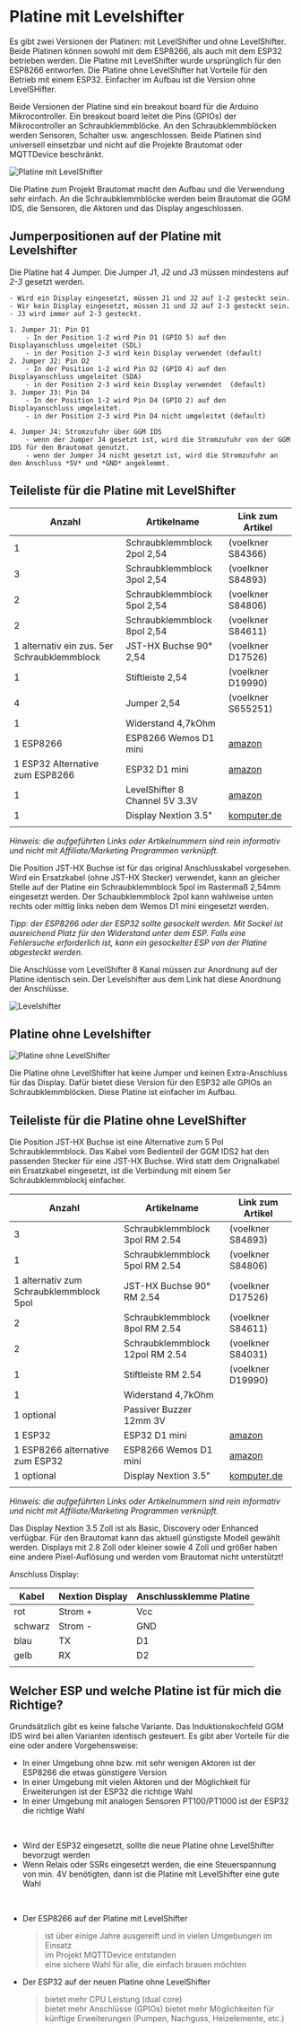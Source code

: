 # Platine mit Levelshifter

Es gibt zwei Versionen der Platinen: mit LevelShifter und ohne LevelShifter. Beide Platinen können sowohl mit dem ESP8266, als auch mit dem ESP32 betrieben werden. Die Platine mit LevelShifter wurde ursprünglich für den ESP8266 entworfen. Die Platine ohne LevelShifter hat Vorteile für den Betrieb mit einem ESP32. Einfacher im Aufbau ist die Version ohne LevelSHifter.

Beide Versionen der Platine sind ein breakout board für die Arduino Mikrocontroller. Ein breakout board leitet die Pins (GPIOs) der Mikrocontroller an Schraubklemmblöcke. An den Schraubklemmblöcken werden Sensoren, Schalter usw. angeschlossen. Beide Platinen sind universell einsetzbar und nicht auf die Projekte Brautomat oder MQTTDevice beschränkt.

![Platine mit LevelShifter](/docs/img/Platine.jpg)

Die Platine zum Projekt Brautomat macht den Aufbau und die Verwendung sehr einfach. An die Schraubklemmblöcke werden beim Brautomat die GGM IDS, die Sensoren, die Aktoren und das Display angeschlossen.

## Jumperpositionen auf der Platine mit Levelshifter

Die Platine hat 4 Jumper. Die Jumper J1, J2 und J3 müssen mindestens auf _2-3_ gesetzt werden.

```Jumpereinstellung Kurzform
- Wird ein Display eingesetzt, müssen J1 und J2 auf 1-2 gesteckt sein. 
- Wir kein Display eingesetzt, müssen J1 und J2 auf 2-3 gesteckt sein. 
- J3 wird immer auf 2-3 gesteckt.

1. Jumper J1: Pin D1 
    - In der Position 1-2 wird Pin D1 (GPIO 5) auf den Displayanschluss umgeleitet (SDL)
    - in der Position 2-3 wird kein Display verwendet (default)
2. Jumper J2: Pin D2
    - In der Position 1-2 wird Pin D2 (GPIO 4) auf den Displayanschluss umgeleitet (SDA)
    - in der Position 2-3 wird kein Display verwendet  (default)
3. Jumper J3: Pin D4
    - In der Position 1-2 wird Pin D4 (GPIO 2) auf den Displayanschluss umgeleitet.
    - in der Position 2-3 wird Pin D4 nicht umgeleitet (default)

4. Jumper J4: Stromzufuhr über GGM IDS
    - wenn der Jumper J4 gesetzt ist, wird die Stromzufuhr von der GGM IDS für den Brautomat genutzt.
    - wenn der Jumper J4 nicht gesetzt ist, wird die Stromzufuhr an den Anschluss *5V* und *GND* angeklemmt.
```

## Teileliste für die Platine mit LevelShifter

| Anzahl                                                | Artikelname                    | Link zum Artikel                  |
| ----------------------------------------------------- | ------------------------------ | --------------------------------- |
| 1                                                     | Schraubklemmblock 2pol 2,54    | (voelkner S84366) |
| 3                                                     | Schraubklemmblock 3pol 2,54    | (voelkner S84893) |
| 2                                                     | Schraubklemmblock 5pol 2,54    | (voelkner S84806) |
| 2                                                     | Schraubklemmblock 8pol 2,54    | (voelkner S84611) |
| 1 alternativ ein zus. 5er Schraubklemmblock           | JST-HX Buchse 90° 2,54         | (voelkner D17526) |
| 1                                                     | Stiftleiste 2,54               | (voelkner D19990) |
| 4                                                     | Jumper 2,54                    | (voelkner S655251) |
| 1                                                     | Widerstand 4,7kOhm             |  |
| 1 ESP8266                                             | ESP8266 Wemos D1 mini          | [amazon](https://www.amazon.de/dp/B08BTYHJM1/?coliid=I3HCHU407TLWGX&colid=I7GQB171JGLX&psc=1&ref_=cm_sw_r_cp_ud_lstpd_2FHXW05SH9AGJ9Z8WH2K) |
| 1 ESP32 Alternative zum ESP8266                       | ESP32 D1 mini                  | [amazon](https://www.amazon.de/dp/B08BTRQNB3/?coliid=I3GILWFH2TDYH9&colid=I7GQB171JGLX&ref_=list_c_wl_lv_ov_lig_dp_it&th=1) |
| 1                                                     | LevelShifter 8 Channel 5V 3.3V | [amazon](https://www.amazon.de/dp/B07HC5PB58/?coliid=I3T4KSZWWNYE26&colid=I7GQB171JGLX&psc=1&ref_=cm_sw_r_cp_ud_lstpd_YCVXDMRW8G4N4MVXQXC5) |
| 1                                                     | Display Nextion 3.5" | [komputer.de](https://www.komputer.de/zen/index.php?main_page=product_info&cPath=30&products_id=617&zenid=l8eg2n29r5iai1l7ur8c8c5nu3) |
|                                                       |                                |                                   |

_Hinweis: die aufgeführten Links oder Artikelnummern sind rein informativ und nicht mit Affiliate/Marketing Programmen verknüpft._

Die Position JST-HX Buchse ist für das original Anschlusskabel vorgesehen. Wird ein Ersatzkabel (ohne JST-HX Stecker) verwendet, kann an gleicher Stelle auf der Platine ein Schraubklemmblock 5pol im Rastermaß 2,54mm eingesetzt werden. Der Schaubklemmblock 2pol kann wahlweise unten rechts oder mittig links neben dem Wemos D1 mini eingesetzt werden.

_Tipp:_ _der ESP8266 oder der ESP32 sollte gesockelt werden. Mit Sockel ist ausreichend Platz für den Widerstand unter dem ESP. Falls eine Fehlersuche erforderlich ist, kann ein gesockelter ESP von der Platine abgesteckt werden._

Die Anschlüsse vom LevelShifter 8 Kanal müssen zur Anordnung auf der Platine identisch sein. Der Levelshifter aus dem Link hat diese Anordnung der Anschlüsse.

![Levelshifter](/docs/img/Levelshifter.jpg)

## Platine ohne Levelshifter

![Platine ohne LevelShifter](/docs/img/Platine20.jpg)

Die Platine ohne LevelShifter hat keine Jumper und keinen Extra-Anschluss für das Display. Dafür bietet diese Version für den ESP32 alle GPIOs an Schraubklemmblöcken. Diese Platine ist einfacher im Aufbau.

## Teileliste für die Platine ohne LevelShifter

Die Position JST-HX Buchse ist eine Alternative zum 5 Pol Schraubklemmblock. Das Kabel vom Bedienteil der GGM IDS2 hat den passenden Stecker für eine JST-HX Buchse. Wird statt dem Orignalkabel ein Ersatzkabel eingesetzt, ist die Verbindung mit einem 5er Schraubklemmblockj einfacher.

| Anzahl                                                | Artikelname                    | Link zum Artikel                  |
| ----------------------------------------------------- | ------------------------------ | --------------------------------- |
| 3                                                     | Schraubklemmblock 3pol RM 2.54 | (voelkner S84893) |
| 1                                                     | Schraubklemmblock 5pol RM 2.54 | (voelkner S84806) |
| 1 alternativ zum Schraubklemmblock 5pol               | JST-HX Buchse 90° RM 2.54      | (voelkner D17526) |
| 2                                                     | Schraubklemmblock 8pol RM 2.54 | (voelkner S84611) |
| 2                                                     | Schraubklemmblock 12pol RM 2.54| (voelkner S84031) |
| 1                                                     | Stiftleiste RM 2.54            | (voelkner D19990) |
| 1                                                     | Widerstand 4,7kOhm             |                           |
| 1 optional                                            | Passiver Buzzer 12mm 3V        |                           |
| 1 ESP32                                               | ESP32 D1 mini                  | [amazon](https://www.amazon.de/dp/B08BTRQNB3/?coliid=I3GILWFH2TDYH9&colid=I7GQB171JGLX&ref_=list_c_wl_lv_ov_lig_dp_it&th=1) |
| 1 ESP8266 alternative zum ESP32                       | ESP8266 Wemos D1 mini          | [amazon](https://www.amazon.de/dp/B08BTYHJM1/?coliid=I3HCHU407TLWGX&colid=I7GQB171JGLX&psc=1&ref_=cm_sw_r_cp_ud_lstpd_2FHXW05SH9AGJ9Z8WH2K) |
| 1 optional                                            | Display Nextion 3.5" | [komputer.de](https://www.komputer.de/zen/index.php?main_page=product_info&cPath=30&products_id=617&zenid=l8eg2n29r5iai1l7ur8c8c5nu3) |
|                                                       |                                |                                   |

_Hinweis: die aufgeführten Links oder Artikelnummern sind rein informativ und nicht mit Affiliate/Marketing Programmen verknüpft._

Das Display Nextion 3.5 Zoll ist als Basic, Discovery oder Enhanced verfügbar. Für den Brautomat kann das aktuell günstigste Modell gewählt werden. Displays mit 2.8 Zoll oder kleiner sowie 4 Zoll und größer haben eine andere Pixel-Auflösung und werden vom Brautomat nicht unterstützt!

Anschluss Display:

| Kabel         | Nextion Display | Anschlussklemme Platine  |
| ------------- | --------------- | ------------------------ |
|     rot       | Strom + | Vcc |
|   schwarz     | Strom - | GND |
|    blau       | TX      | D1 |
|    gelb       | RX      | D2 |
|               |         |    |

## Welcher ESP und welche Platine ist für mich die Richtige?

Grundsätzlich gibt es keine falsche Variante. Das Induktionskochfeld GGM IDS wird bei allen Varianten identisch gesteuert. Es gibt aber Vorteile für die eine oder andere Vorgehensweise:

* In einer Umgebung ohne bzw. mit sehr wenigen Aktoren ist der ESP8266 die etwas günstigere Version
* In einer Umgebung mit vielen Aktoren und der Möglichkeit für Erweiterungen ist der ESP32 die richtige Wahl
* In einer Umgebung mit analogen Sensoren PT100/PT1000 ist der ESP32 die richtige Wahl

</br>

* Wird der ESP32 eingesetzt, sollte die neue Platine ohne LevelShifter bevorzugt werden
* Wenn Relais oder SSRs eingesetzt werden, die eine Steuerspannung von min. 4V benötigten, dann ist die Platine mit LevelShifter eine gute Wahl

</br>

* Der ESP8266 auf der Platine mit LevelShifter
    > ist über einige Jahre ausgereift und in vielen Umgebungen im Einsatz\
    > im Projekt MQTTDevice entstanden\
    > eine sichere Wahl für alle, die einfach brauen möchten
* Der ESP32 auf der neuen Platine ohne LevelShifter
    > bietet mehr CPU Leistung (dual core)\
    > bietet mehr Anschlüsse (GPIOs)
    > bietet mehr Möglichkeiten für künftige Erweiterungen (Pumpen, Nachguss, Heizelemente, etc.)
